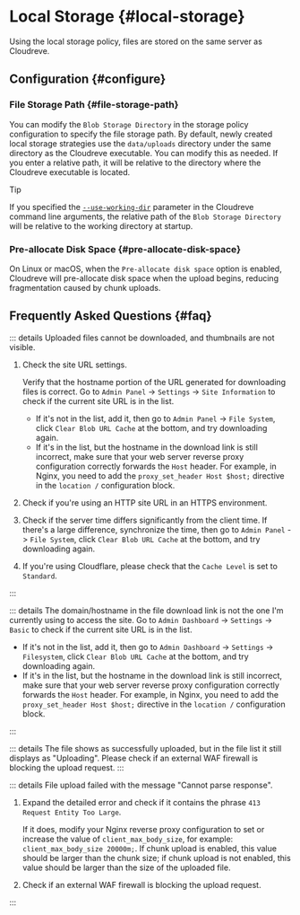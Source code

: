 # Local Storage {#local-storage}

Using the local storage policy, files are stored on the same server as Cloudreve.

## Configuration {#configure}

### File Storage Path {#file-storage-path}

You can modify the `Blob Storage Directory` in the storage policy configuration to specify the file storage path. By default, newly created local storage strategies use the `data/uploads` directory under the same directory as the Cloudreve executable. You can modify this as needed. If you enter a relative path, it will be relative to the directory where the Cloudreve executable is located.

> [!TIP]
> If you specified the [`--use-working-dir`](../../overview/cli#global-parameters) parameter in the Cloudreve command line arguments, the relative path of the `Blob Storage Directory` will be relative to the working directory at startup.

### Pre-allocate Disk Space {#pre-allocate-disk-space}

On Linux or macOS, when the `Pre-allocate disk space` option is enabled, Cloudreve will pre-allocate disk space when the upload begins, reducing fragmentation caused by chunk uploads.

## Frequently Asked Questions {#faq}

::: details Uploaded files cannot be downloaded, and thumbnails are not visible.

1. Check the site URL settings.

   Verify that the hostname portion of the URL generated for downloading files is correct. Go to `Admin Panel` -> `Settings` -> `Site Information` to check if the current site URL is in the list.

   - If it's not in the list, add it, then go to `Admin Panel` -> `File System`, click `Clear Blob URL Cache` at the bottom, and try downloading again.
   - If it's in the list, but the hostname in the download link is still incorrect, make sure that your web server reverse proxy configuration correctly forwards the `Host` header. For example, in Nginx, you need to add the `proxy_set_header Host $host;` directive in the `location /` configuration block.

2. Check if you're using an HTTP site URL in an HTTPS environment.
3. Check if the server time differs significantly from the client time. If there's a large difference, synchronize the time, then go to `Admin Panel` -> `File System`, click `Clear Blob URL Cache` at the bottom, and try downloading again.
4. If you're using Cloudflare, please check that the `Cache Level` is set to `Standard`.

:::

::: details The domain/hostname in the file download link is not the one I'm currently using to access the site.
Go to `Admin Dashboard` -> `Settings` -> `Basic` to check if the current site URL is in the list.

- If it's not in the list, add it, then go to `Admin Dashboard` -> `Settings` -> `Filesystem`, click `Clear Blob URL Cache` at the bottom, and try downloading again.
- If it's in the list, but the hostname in the download link is still incorrect, make sure that your web server reverse proxy configuration correctly forwards the `Host` header. For example, in Nginx, you need to add the `proxy_set_header Host $host;` directive in the `location /` configuration block.

:::

::: details The file shows as successfully uploaded, but in the file list it still displays as "Uploading".
Please check if an external WAF firewall is blocking the upload request.
:::

::: details File upload failed with the message "Cannot parse response".

1. Expand the detailed error and check if it contains the phrase `413 Request Entity Too Large`.

   If it does, modify your Nginx reverse proxy configuration to set or increase the value of `client_max_body_size`, for example: `client_max_body_size 20000m;`. If chunk upload is enabled, this value should be larger than the chunk size; if chunk upload is not enabled, this value should be larger than the size of the uploaded file.

2. Check if an external WAF firewall is blocking the upload request.

:::
